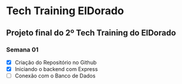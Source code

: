 # Tech Training ElDorado
## Projeto final do 2º Tech Training do ElDorado

### Semana 01

- [x] Criação do Repositório no Github
- [x] Iniciando o backend com Express
- [ ] Conexão com o Banco de Dados
